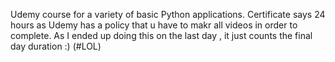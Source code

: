 Udemy course for a variety of basic Python applications.
Certificate says 24 hours as Udemy has a policy that u have to makr all videos in order to complete. As I ended up doing this on the last day , it just counts the final day duration :) (#LOL)
